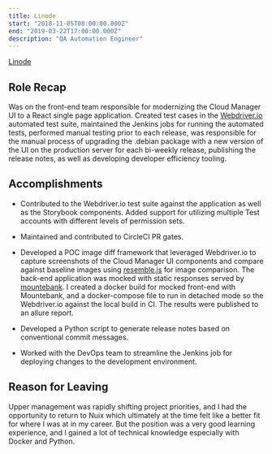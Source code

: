 ```yaml
---
title: Linode
start: "2018-11-05T08:00:00.000Z"
end: "2019-03-22T17:00:00.000Z"
description: "QA Automation Engineer"
---
```


<a href="https://www.linode.com/" target="_blank">Linode</a>

## Role Recap

Was on the front-end team responsible for modernizing the Cloud Manager UI to a React single page application. Created test cases in the <a href="https://webdriver.io/" target="_blank">Webdriver.io</a> automated test suite, maintained the Jenkins jobs for running the automated tests, performed manual testing prior to each release, was responsible for the manual process of upgrading the .debian package with a new version of the UI on the production server for each bi-weekly release, publishing the release notes, as well as developing developer efficiency tooling.

## Accomplishments

- Contributed to the Webdriver.io test suite against the application as well as the Storybook components. Added support for utilizing multiple Test accounts with different levels of permission sets.

- Maintained and contributed to CircleCI PR gates.

- Developed a POC image diff framework that leveraged Webdriver.io to capture screenshots of the Cloud Manager UI components and compare against baseline images using <a href="https://www.npmjs.com/package/resemblejs" target="_blank">resemble.js</a> for image comparison. The back-end application was mocked with static responses served by <a href="http://www.mbtest.org/docs/api/mocks" target="_blank">mountebank</a>. I created a docker build for mocked front-end with Mountebank, and a docker-compose file to run in detached mode so the Webdriver.io against the local build in CI. The results were published to an allure report.

- Developed a Python script to generate release notes based on conventional commit messages.

- Worked with the DevOps team to streamline the Jenkins job for deploying changes to the development environment.

## Reason for Leaving

Upper management was rapidly shifting project priorities, and I had the opportunity to return to Nuix which ultimately at the time felt like a better fit for where I was at in my career. But the position was a very good learning experience, and I gained a lot of technical knowledge especially with Docker and Python.
